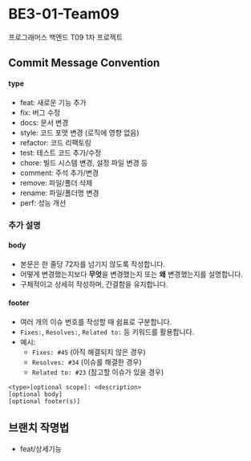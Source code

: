 # BE3-01-Team09
프로그래머스 백엔드 T09 1차 프로젝트

## Commit Message Convention

#### **type**
- feat: 새로운 기능 추가  
- fix: 버그 수정
- docs: 문서 변경  
- style: 코드 포맷 변경 (로직에 영향 없음)  
- refactor: 코드 리팩토링  
- test: 테스트 코드 추가/수정  
- chore: 빌드 시스템 변경, 설정 파일 변경 등  
- comment: 주석 추가/변경  
- remove: 파일/폴더 삭제  
- rename: 파일/폴더명 변경
- perf: 성능 개선

### 추가 설명
#### **body**

- 본문은 한 줄당 72자를 넘기지 않도록 작성합니다.
- 어떻게 변경했는지보다 **무엇**을 변경했는지 또는 **왜** 변경했는지를 설명합니다.
- 구체적이고 상세히 작성하며, 간결함을 유지합니다.

#### **footer**

- 여러 개의 이슈 번호를 작성할 때 쉼표로 구분합니다.
- `Fixes:`, `Resolves:`, `Related to:` 등 키워드를 활용합니다.
- 예시:
    - `Fixes: #45` (아직 해결되지 않은 경우)
    - `Resolves: #34` (이슈를 해결한 경우)
    - `Related to: #23` (참고할 이슈가 있을 경우)

```shell
<type>[optional scope]: <description>
[optional body]
[optional footer(s)]
```

## 브랜치 작명법
- feat/상세기능
